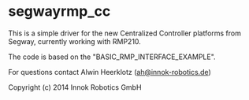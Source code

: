 segwayrmp_cc
============

This is a simple driver for the new Centralized Controller platforms from Segway, currently working with RMP210.

The code is based on the "BASIC_RMP_INTERFACE_EXAMPLE".

For questions contact Alwin Heerklotz (ah@innok-robotics.de)

Copyright (c) 2014 Innok Robotics GmbH

